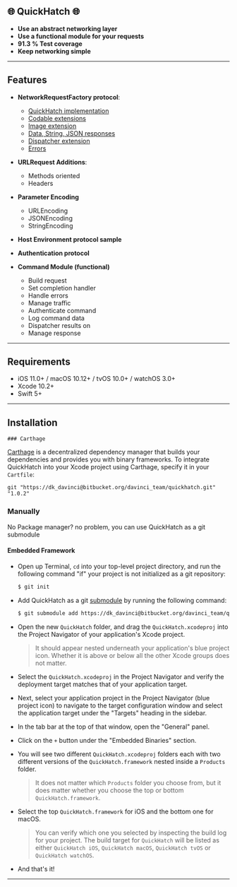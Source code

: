 

## 🌐 QuickHatch 🌐
- **Use an abstract networking layer**
- **Use a functional module for your requests**
- **91.3 % Test coverage**
- **Keep networking simple**
---


## Features

- **NetworkRequestFactory protocol**:
	- [QuickHatch implementation](https://github.com/dkoster95/QuickHatchSwift/blob/master/Docs/GettingStarted.md)
	- [Codable extensions](https://github.com/dkoster95/QuickHatchSwift/blob/master/Docs/CodableExtensions.md)
	- [Image extension](https://github.com/dkoster95/QuickHatchSwift/blob/master/Docs/ImageExtension.md)
	- [Data, String, JSON responses](https://github.com/dkoster95/QuickHatchSwift/blob/master/Docs/Responses.md)
	- [Dispatcher extension](https://github.com/dkoster95/QuickHatchSwift/blob/master/Docs/DispatcherExtension.md)
	- [Errors](https://github.com/dkoster95/QuickHatchSwift/blob/master/Docs/Error.md)
- **URLRequest Additions**:
	- Methods oriented
	- Headers
- **Parameter Encoding**
	- URLEncoding
	- JSONEncoding
	- StringEncoding
- **Host Environment protocol sample**
- **Authentication protocol**


- **Command Module (functional)**
	- Build request
	- Set completion handler
	- Handle errors
	- Manage traffic
	- Authenticate command
	- Log command data
	- Dispatcher results on 
	- Manage response
---

## Requirements

- iOS 11.0+ / macOS 10.12+ / tvOS 10.0+ / watchOS 3.0+
- Xcode 10.2+
- Swift 5+

---

## Installation
	### Carthage

[Carthage](https://github.com/Carthage/Carthage) is a decentralized dependency manager that builds your dependencies and provides you with binary frameworks. To integrate QuickHatch into your Xcode project using Carthage, specify it in your `Cartfile`:

```ogdl
git "https://dk_davinci@bitbucket.org/davinci_team/quickhatch.git" "1.0.2"
```

### Manually

No Package manager? no problem, you can use QuickHatch as a git submodule

#### Embedded Framework

- Open up Terminal, `cd` into your top-level project directory, and run the following command "if" your project is not initialized as a git repository:

  ```bash
  $ git init
  ```

- Add QuickHatch as a git [submodule](https://git-scm.com/docs/git-submodule) by running the following command:

  ```bash
  $ git submodule add https://dk_davinci@bitbucket.org/davinci_team/quickhatch.git
  ```

- Open the new `QuickHatch` folder, and drag the `QuickHatch.xcodeproj` into the Project Navigator of your application's Xcode project.

    > It should appear nested underneath your application's blue project icon. Whether it is above or below all the other Xcode groups does not matter.

- Select the `QuickHatch.xcodeproj` in the Project Navigator and verify the deployment target matches that of your application target.
- Next, select your application project in the Project Navigator (blue project icon) to navigate to the target configuration window and select the application target under the "Targets" heading in the sidebar.
- In the tab bar at the top of that window, open the "General" panel.
- Click on the `+` button under the "Embedded Binaries" section.
- You will see two different `QuickHatch.xcodeproj` folders each with two different versions of the `QuickHatch.framework` nested inside a `Products` folder.

    > It does not matter which `Products` folder you choose from, but it does matter whether you choose the top or bottom `QuickHatch.framework`.

- Select the top `QuickHatch.framework` for iOS and the bottom one for macOS.

    > You can verify which one you selected by inspecting the build log for your project. The build target for `QuickHatch` will be listed as either `QuickHatch iOS`, `QuickHatch macOS`, `QuickHatch tvOS` or `QuickHatch watchOS`.

- And that's it!
---

